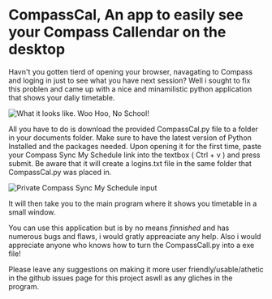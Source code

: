 # CompassCal, An app to easily see your Compass Callendar on the desktop



Havn't you gotten tierd of opening your browser, navagating to Compass and loging in just to see what you have next session? Well i sought to fix this problen and came up with a nice and minamilistic python application that shows your daliy timetable.   

![What it looks like. Woo Hoo, No School!](https://user-images.githubusercontent.com/122259384/221346122-5f9f7213-b39a-49a9-bc2e-f8f23cb5de7e.png)


All you have to do is download the provided CompassCal.py file to a folder in your documents folder. Make sure to have the latest version of Python Installed and the packages needed.
Upon opening it for the first time, paste your Compass Sync My Schedule link into the textbox ( Ctrl + v ) and press submit. Be aware that it will create a logins.txt file in the same folder that CompassCal.py was placed in.

![Private Compass Sync My Schedule input](https://user-images.githubusercontent.com/122259384/221346145-535bc607-37b5-4c9d-b088-94afb719e389.png)

It will then take you to the main program where it shows you timetable in a small window.


 
 You can use this application but is by no means *finnished* and has numerous bugs and flaws, i would gratly appreaciate any help. Also i would appreciate anyone who knows how to turn the CompassCall.py into a exe file!

Please leave any suggestions on making it more user friendly/usable/athetic in the github issues page for this project aswll as any gliches in the program.
